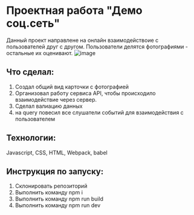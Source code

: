 # Проектная работа "Демо соц.сеть"
Данный проект направлене на онлайн взаимодействоие с пользователей друг с другом. Пользователи делятся фотографиями - остальные их оценивают.
![image](https://github.com/user-attachments/assets/be48314c-3158-4043-a7de-9ff7d284887f)



## Что сделал:
  1) Создал общий вид карточки с фотографией
  2) Организовал работу  сервиса API, чтобы происходило взаимодействие через сервер.
  3) Сделал валиацию данных
  4) на query повесил все слушатели событий для взаимодействия с пользователем

## Технологии:
  Javascript, CSS, HTML, Webpack, babel

  ## Инструкция по запуску: 
  1) Склонировать репозиторий
  2) Выполнить команду npm i
  3) Выполнить команду npm run build
  4) Выполнить команду npm run dev



